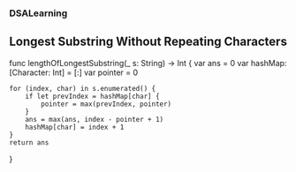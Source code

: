 ### DSALearning

## Longest Substring Without Repeating Characters

func lengthOfLongestSubstring(_ s: String) -> Int {
    var ans = 0
    var hashMap: [Character: Int] = [:]
    var pointer = 0
    
    for (index, char) in s.enumerated() {
        if let prevIndex = hashMap[char] {
            pointer = max(prevIndex, pointer)
        }
        ans = max(ans, index - pointer + 1)
        hashMap[char] = index + 1
    }
    return ans
}
